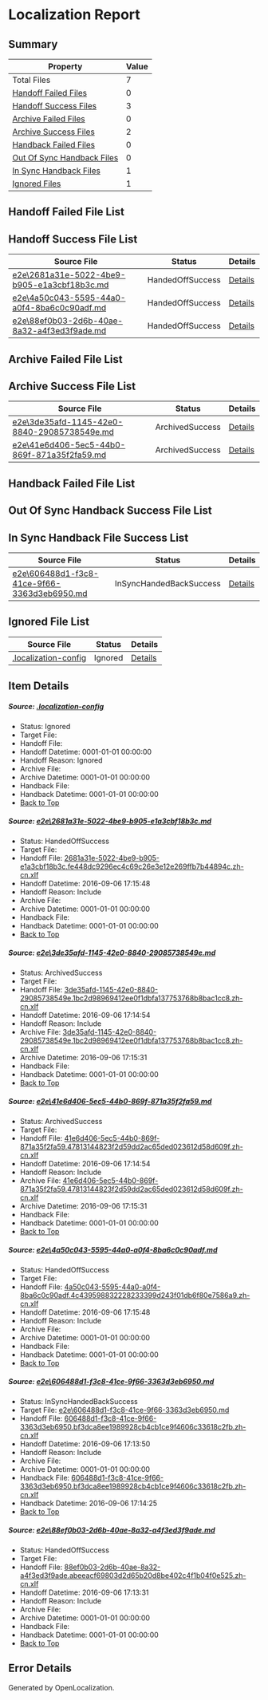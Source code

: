 # <a name='report-top'></a> Localization Report

## Summary
 Property | Value 
 -------- | ----- 
 Total Files | 7
[ Handoff Failed Files ](#handoff-failed-list)| 0
[ Handoff Success Files ](#handoff-success-list)| 3
[ Archive Failed Files ](#archive-failed-list)| 0
[ Archive Success Files ](#archive-success-list)| 2
[ Handback Failed Files ](#handback-failed-list)| 0
[ Out Of Sync Handback Files ](#outofsync-handback-success-list)| 0
[ In Sync Handback Files ](#insync-handback-success-list)| 1
[ Ignored Files ](#ignored-list)| 1

## <a name='handoff-failed-list'></a> Handoff Failed File List

## <a name='handoff-success-list'></a> Handoff Success File List
 Source File | Status | Details 
 ----------- | ------ | ------- 
 [e2e\2681a31e-5022-4be9-b905-e1a3cbf18b3c.md](https://github.com/OpenLocalizationTestOrg/ol-test0/blob/51e6baff59fdc2fba8c7a92c78e48578e033b0f0/e2e/2681a31e-5022-4be9-b905-e1a3cbf18b3c.md) | HandedOffSuccess | [Details](#b346b0f06ba504aa6258aaa42841a7827d9823ce1)
 [e2e\4a50c043-5595-44a0-a0f4-8ba6c0c90adf.md](https://github.com/OpenLocalizationTestOrg/ol-test0/blob/51e6baff59fdc2fba8c7a92c78e48578e033b0f0/e2e/4a50c043-5595-44a0-a0f4-8ba6c0c90adf.md) | HandedOffSuccess | [Details](#be465ea65fef2a5892df907c9f29941fa43fe48e4)
 [e2e\88ef0b03-2d6b-40ae-8a32-a4f3ed3f9ade.md](https://github.com/OpenLocalizationTestOrg/ol-test0/blob/290f51e99e37261d53c7ef8a5a1a3713ef86eae3/e2e/88ef0b03-2d6b-40ae-8a32-a4f3ed3f9ade.md) | HandedOffSuccess | [Details](#b4ba9850f97729b7116672661ecbd78deb1511ec6)

## <a name='archive-failed-list'></a> Archive Failed File List

## <a name='archive-success-list'></a> Archive Success File List
 Source File | Status | Details 
 ----------- | ------ | ------- 
 [e2e\3de35afd-1145-42e0-8840-29085738549e.md](https://github.com/OpenLocalizationTestOrg/ol-test0/blob/c50f2b08632048bb4b0ae13deb1b3d7d6ea23bfd/e2e/3de35afd-1145-42e0-8840-29085738549e.md) | ArchivedSuccess | [Details](#dc2a19b1659db8527e7c00215cc4bda60b03ebb42)
 [e2e\41e6d406-5ec5-44b0-869f-871a35f2fa59.md](https://github.com/OpenLocalizationTestOrg/ol-test0/blob/c50f2b08632048bb4b0ae13deb1b3d7d6ea23bfd/e2e/41e6d406-5ec5-44b0-869f-871a35f2fa59.md) | ArchivedSuccess | [Details](#43b1745929d67a92736e5807d26f47c6c518e8153)

## <a name='handback-failed-list'></a> Handback Failed File List

## <a name='outofsync-handback-success-list'></a> Out Of Sync Handback Success File List

## <a name='insync-handback-success-list'></a> In Sync Handback File Success List
 Source File | Status | Details 
 ----------- | ------ | ------- 
 [e2e\606488d1-f3c8-41ce-9f66-3363d3eb6950.md](https://github.com/OpenLocalizationTestOrg/ol-test0/blob/80d88d3b910e630e5e6c9dc30008b9ec5951c85b/e2e/606488d1-f3c8-41ce-9f66-3363d3eb6950.md) | InSyncHandedBackSuccess | [Details](#f3dd6201957ae1c41ea0ae13e5dcd13f92801fe15)

## <a name='ignored-list'></a> Ignored File List
 Source File | Status | Details 
 ----------- | ------ | ------- 
 [.localization-config](https://github.com/OpenLocalizationTestOrg/ol-test0/blob/51e6baff59fdc2fba8c7a92c78e48578e033b0f0/.localization-config) | Ignored | [Details](#3d4f252ac210baf56311d7e97dcc2db10974dbd20)

## Item Details
##### <a name='3d4f252ac210baf56311d7e97dcc2db10974dbd20'></a> Source: [.localization-config](https://github.com/OpenLocalizationTestOrg/ol-test0/blob/51e6baff59fdc2fba8c7a92c78e48578e033b0f0/.localization-config)
* Status: Ignored
* Target File: 
* Handoff File: 
* Handoff Datetime: 0001-01-01 00:00:00
* Handoff Reason: Ignored
* Archive File: 
* Archive Datetime: 0001-01-01 00:00:00
* Handback File: 
* Handback Datetime: 0001-01-01 00:00:00
* [Back to Top](#report-top)

##### <a name='b346b0f06ba504aa6258aaa42841a7827d9823ce1'></a> Source: [e2e\2681a31e-5022-4be9-b905-e1a3cbf18b3c.md](https://github.com/OpenLocalizationTestOrg/ol-test0/blob/51e6baff59fdc2fba8c7a92c78e48578e033b0f0/e2e/2681a31e-5022-4be9-b905-e1a3cbf18b3c.md)
* Status: HandedOffSuccess
* Target File: 
* Handoff File: [2681a31e-5022-4be9-b905-e1a3cbf18b3c.fe448dc9296ec4c69c26e3e12e269ffb7b44894c.zh-cn.xlf](https://github.com/OpenLocalizationTestOrg/ol-test0-handoff/blob/58f62033bcccd15d655a5705fdecd394b69fbbf6/ol-handoff/OpenLocalizationTestOrg/ol-test0-zhcn/ci/ht/2681a31e-5022-4be9-b905-e1a3cbf18b3c.fe448dc9296ec4c69c26e3e12e269ffb7b44894c.zh-cn.xlf)
* Handoff Datetime: 2016-09-06 17:15:48
* Handoff Reason: Include
* Archive File: 
* Archive Datetime: 0001-01-01 00:00:00
* Handback File: 
* Handback Datetime: 0001-01-01 00:00:00
* [Back to Top](#report-top)

##### <a name='dc2a19b1659db8527e7c00215cc4bda60b03ebb42'></a> Source: [e2e\3de35afd-1145-42e0-8840-29085738549e.md](https://github.com/OpenLocalizationTestOrg/ol-test0/blob/c50f2b08632048bb4b0ae13deb1b3d7d6ea23bfd/e2e/3de35afd-1145-42e0-8840-29085738549e.md)
* Status: ArchivedSuccess
* Target File: 
* Handoff File: [3de35afd-1145-42e0-8840-29085738549e.1bc2d98969412ee0f1dbfa137753768b8bac1cc8.zh-cn.xlf](https://github.com/OpenLocalizationTestOrg/ol-test0-handoff/blob/f17a72aef469de8ad32a978b6c6a29a67b19c99e/ol-handoff/OpenLocalizationTestOrg/ol-test0-zhcn/ci/ht/3de35afd-1145-42e0-8840-29085738549e.1bc2d98969412ee0f1dbfa137753768b8bac1cc8.zh-cn.xlf)
* Handoff Datetime: 2016-09-06 17:14:54
* Handoff Reason: Include
* Archive File: [3de35afd-1145-42e0-8840-29085738549e.1bc2d98969412ee0f1dbfa137753768b8bac1cc8.zh-cn.xlf](https://github.com/OpenLocalizationTestOrg/ol-test0-handoff/blob/19f791dc94162650cdff3b524f6404852b1e4e5f/ol-archive/OpenLocalizationTestOrg/ol-test0-zhcn/ci/ht/3de35afd-1145-42e0-8840-29085738549e.1bc2d98969412ee0f1dbfa137753768b8bac1cc8.zh-cn.xlf)
* Archive Datetime: 2016-09-06 17:15:31
* Handback File: 
* Handback Datetime: 0001-01-01 00:00:00
* [Back to Top](#report-top)

##### <a name='43b1745929d67a92736e5807d26f47c6c518e8153'></a> Source: [e2e\41e6d406-5ec5-44b0-869f-871a35f2fa59.md](https://github.com/OpenLocalizationTestOrg/ol-test0/blob/c50f2b08632048bb4b0ae13deb1b3d7d6ea23bfd/e2e/41e6d406-5ec5-44b0-869f-871a35f2fa59.md)
* Status: ArchivedSuccess
* Target File: 
* Handoff File: [41e6d406-5ec5-44b0-869f-871a35f2fa59.47813144823f2d59dd2ac65ded023612d58d609f.zh-cn.xlf](https://github.com/OpenLocalizationTestOrg/ol-test0-handoff/blob/f17a72aef469de8ad32a978b6c6a29a67b19c99e/ol-handoff/OpenLocalizationTestOrg/ol-test0-zhcn/ci/ht/41e6d406-5ec5-44b0-869f-871a35f2fa59.47813144823f2d59dd2ac65ded023612d58d609f.zh-cn.xlf)
* Handoff Datetime: 2016-09-06 17:14:54
* Handoff Reason: Include
* Archive File: [41e6d406-5ec5-44b0-869f-871a35f2fa59.47813144823f2d59dd2ac65ded023612d58d609f.zh-cn.xlf](https://github.com/OpenLocalizationTestOrg/ol-test0-handoff/blob/19f791dc94162650cdff3b524f6404852b1e4e5f/ol-archive/OpenLocalizationTestOrg/ol-test0-zhcn/ci/ht/41e6d406-5ec5-44b0-869f-871a35f2fa59.47813144823f2d59dd2ac65ded023612d58d609f.zh-cn.xlf)
* Archive Datetime: 2016-09-06 17:15:31
* Handback File: 
* Handback Datetime: 0001-01-01 00:00:00
* [Back to Top](#report-top)

##### <a name='be465ea65fef2a5892df907c9f29941fa43fe48e4'></a> Source: [e2e\4a50c043-5595-44a0-a0f4-8ba6c0c90adf.md](https://github.com/OpenLocalizationTestOrg/ol-test0/blob/51e6baff59fdc2fba8c7a92c78e48578e033b0f0/e2e/4a50c043-5595-44a0-a0f4-8ba6c0c90adf.md)
* Status: HandedOffSuccess
* Target File: 
* Handoff File: [4a50c043-5595-44a0-a0f4-8ba6c0c90adf.4c439598832228233399d243f01db6f80e7586a9.zh-cn.xlf](https://github.com/OpenLocalizationTestOrg/ol-test0-handoff/blob/58f62033bcccd15d655a5705fdecd394b69fbbf6/ol-handoff/OpenLocalizationTestOrg/ol-test0-zhcn/ci/ht/4a50c043-5595-44a0-a0f4-8ba6c0c90adf.4c439598832228233399d243f01db6f80e7586a9.zh-cn.xlf)
* Handoff Datetime: 2016-09-06 17:15:48
* Handoff Reason: Include
* Archive File: 
* Archive Datetime: 0001-01-01 00:00:00
* Handback File: 
* Handback Datetime: 0001-01-01 00:00:00
* [Back to Top](#report-top)

##### <a name='f3dd6201957ae1c41ea0ae13e5dcd13f92801fe15'></a> Source: [e2e\606488d1-f3c8-41ce-9f66-3363d3eb6950.md](https://github.com/OpenLocalizationTestOrg/ol-test0/blob/80d88d3b910e630e5e6c9dc30008b9ec5951c85b/e2e/606488d1-f3c8-41ce-9f66-3363d3eb6950.md)
* Status: InSyncHandedBackSuccess
* Target File: [e2e\606488d1-f3c8-41ce-9f66-3363d3eb6950.md](https://github.com/OpenLocalizationTestOrg/ol-test0-zhcn/blob/55c8707bbff7add1c927c314d3539070e2d02196/e2e/606488d1-f3c8-41ce-9f66-3363d3eb6950.md)
* Handoff File: [606488d1-f3c8-41ce-9f66-3363d3eb6950.bf3dca8ee1989928cb4cb1ce9f4606c33618c2fb.zh-cn.xlf](https://github.com/OpenLocalizationTestOrg/ol-test0-handoff/blob/902aa61d90621f27495f1fdeeb976f6a876a2601/ol-handoff/OpenLocalizationTestOrg/ol-test0-zhcn/ci/ht/606488d1-f3c8-41ce-9f66-3363d3eb6950.bf3dca8ee1989928cb4cb1ce9f4606c33618c2fb.zh-cn.xlf)
* Handoff Datetime: 2016-09-06 17:13:50
* Handoff Reason: Include
* Archive File: 
* Archive Datetime: 0001-01-01 00:00:00
* Handback File: [606488d1-f3c8-41ce-9f66-3363d3eb6950.bf3dca8ee1989928cb4cb1ce9f4606c33618c2fb.zh-cn.xlf](https://github.com/OpenLocalizationTestOrg/ol-test0-handback/blob/11d0de724328d803b7d0078fb5d9b6e4dacde179/ol-handback/OpenLocalizationTestOrg/ol-test0-zhcn/ci/ht/606488d1-f3c8-41ce-9f66-3363d3eb6950.bf3dca8ee1989928cb4cb1ce9f4606c33618c2fb.zh-cn.xlf)
* Handback Datetime: 2016-09-06 17:14:25
* [Back to Top](#report-top)

##### <a name='b4ba9850f97729b7116672661ecbd78deb1511ec6'></a> Source: [e2e\88ef0b03-2d6b-40ae-8a32-a4f3ed3f9ade.md](https://github.com/OpenLocalizationTestOrg/ol-test0/blob/290f51e99e37261d53c7ef8a5a1a3713ef86eae3/e2e/88ef0b03-2d6b-40ae-8a32-a4f3ed3f9ade.md)
* Status: HandedOffSuccess
* Target File: 
* Handoff File: [88ef0b03-2d6b-40ae-8a32-a4f3ed3f9ade.abeeacf69803d2d65b20d8be402c4f1b04f0e525.zh-cn.xlf](https://github.com/OpenLocalizationTestOrg/ol-test0-handoff/blob/2c5b724fe5a10f402e1310133b000c3bba941351/ol-handoff/OpenLocalizationTestOrg/ol-test0-zhcn/ci/ht/88ef0b03-2d6b-40ae-8a32-a4f3ed3f9ade.abeeacf69803d2d65b20d8be402c4f1b04f0e525.zh-cn.xlf)
* Handoff Datetime: 2016-09-06 17:13:31
* Handoff Reason: Include
* Archive File: 
* Archive Datetime: 0001-01-01 00:00:00
* Handback File: 
* Handback Datetime: 0001-01-01 00:00:00
* [Back to Top](#report-top)


## Error Details

Generated by OpenLocalization.
